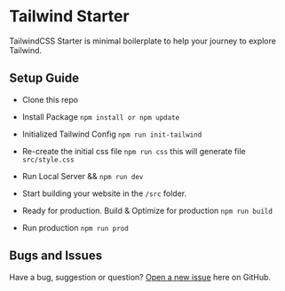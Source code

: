 # Tailwind Starter

TailwindCSS Starter is minimal boilerplate to help your journey to explore Tailwind.


## Setup Guide
* Clone this repo
* Install Package
   ```npm install or npm update```

* Initialized Tailwind Config
   ```npm run init-tailwind```

* Re-create the initial css file 
   ```npm run css```
  this will generate file `src/style.css`

* Run Local Server && 
  ```npm run dev```

* Start building your website in the ```/src``` folder.

* Ready for production. Build & Optimize for production
  ```npm run build ```

* Run production 
  ```npm run prod```




## Bugs and Issues

Have a bug, suggestion or question? [Open a new issue](https://github.com/sastranababan/tailwind-starter/issues/new) here on GitHub.

